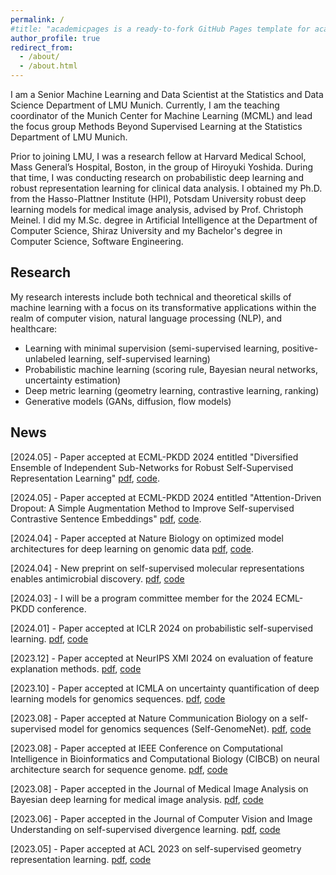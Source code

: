 ```yaml
---
permalink: /
#title: "academicpages is a ready-to-fork GitHub Pages template for academic personal websites"
author_profile: true
redirect_from: 
  - /about/
  - /about.html
---
```


I am a Senior Machine Learning and Data Scientist at the Statistics and Data Science Department of LMU Munich. Currently, I am the teaching coordinator of the Munich Center for Machine Learning (MCML) and lead the focus group Methods Beyond Supervised Learning at the Statistics Department of LMU Munich. 

Prior to joining LMU, I was a research fellow at Harvard Medical School, Mass General’s Hospital, Boston, in the group of Hiroyuki Yoshida. During that time, I was conducting research on probabilistic deep learning and robust representation learning for clinical data analysis. I obtained my Ph.D. from the Hasso-Plattner Institute (HPI), Potsdam University robust deep learning models for medical image analysis, advised by Prof. Christoph Meinel. I did my M.Sc. degree in Artificial Intelligence at the Department of Computer Science, Shiraz University and my Bachelor's degree in Computer Science, Software Engineering.



Research
------
My research interests include both technical and theoretical skills of machine learning with a focus on its transformative applications within the realm of computer vision, natural language processing (NLP), and healthcare:

* Learning with minimal supervision (semi-supervised learning, positive-unlabeled learning, self-supervised learning)
* Probabilistic machine learning (scoring rule, Bayesian neural networks, uncertainty estimation)
* Deep metric learning (geometry learning, contrastive learning, ranking)
* Generative models (GANs, diffusion, flow models)




News
------
[2024.05] - Paper accepted at ECML-PKDD 2024 entitled "Diversified Ensemble of Independent Sub-Networks for Robust Self-Supervised Representation Learning" [pdf](), [code]().

[2024.05] - Paper accepted at ECML-PKDD 2024 entitled "Attention-Driven Dropout: A Simple Augmentation Method to Improve Self-supervised Contrastive Sentence Embeddings" [pdf](), [code]().

[2024.04] - Paper accepted at Nature Biology on optimized model architectures for deep learning on genomic data [pdf](), [code]().

[2024.04] - New preprint on self-supervised molecular representations enables antimicrobial discovery. [pdf](), [code]()

[2024.03] - I will be a program committee member for the 2024 ECML-PKDD conference. 

[2024.01] - Paper accepted at ICLR 2024 on probabilistic self-supervised learning. [pdf](), [code]()

[2023.12] - Paper accepted at NeurIPS XMI 2024 on evaluation of feature explanation methods. [pdf](), [code]()

[2023.10] - Paper accepted at ICMLA on uncertainty quantification of deep learning models for genomics sequences. [pdf](https://ieeexplore.ieee.org/abstract/document/10459803), [code]()

[2023.08] - Paper accepted at Nature Communication Biology on a self-supervised model for genomics sequences (Self-GenomeNet). [pdf](https://www.nature.com/articles/s42003-023-05310-2), [code](https://github.com/GenomeNet/Self-GenomeNet)

[2023.08] - Paper accepted at IEEE Conference on Computational Intelligence in Bioinformatics and Computational Biology (CIBCB) on neural architecture search for sequence genome. [pdf](), [code]()

[2023.08] - Paper accepted in the Journal of Medical Image Analysis on Bayesian deep learning for medical image analysis. [pdf](), [code]()

[2023.06] - Paper accepted in the Journal of Computer Vision and Image Understanding on self-supervised divergence learning. [pdf](), [code]()

[2023.05] - Paper accepted at ACL 2023 on self-supervised geometry representation learning. [pdf](), [code]()


